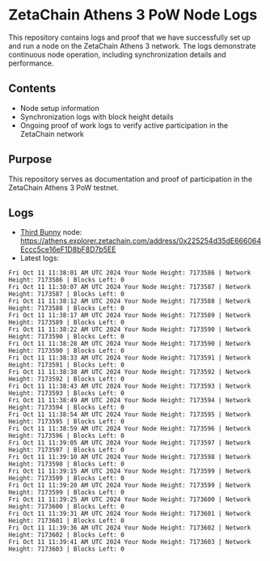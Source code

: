 # ZetaChain Athens 3 PoW Node Logs
This repository contains logs and proof that we have successfully set up and run a node on the ZetaChain Athens 3 network. The logs demonstrate continuous node operation, including synchronization details and performance.

## Contents
- Node setup information
- Synchronization logs with block height details
- Ongoing proof of work logs to verify active participation in the ZetaChain network

## Purpose
This repository serves as documentation and proof of participation in the ZetaChain Athens 3 PoW testnet.

## Logs

- [Third Bunny](https://thirdbunny.xyz/) node: https://athens.explorer.zetachain.com/address/0x225254d35dE666064Eccc5ce16eF1D8bF8D7b5EE
- Latest logs:
```
Fri Oct 11 11:38:01 AM UTC 2024 Your Node Height: 7173586 | Network Height: 7173586 | Blocks Left: 0
Fri Oct 11 11:38:07 AM UTC 2024 Your Node Height: 7173587 | Network Height: 7173587 | Blocks Left: 0
Fri Oct 11 11:38:12 AM UTC 2024 Your Node Height: 7173588 | Network Height: 7173588 | Blocks Left: 0
Fri Oct 11 11:38:17 AM UTC 2024 Your Node Height: 7173589 | Network Height: 7173589 | Blocks Left: 0
Fri Oct 11 11:38:22 AM UTC 2024 Your Node Height: 7173590 | Network Height: 7173590 | Blocks Left: 0
Fri Oct 11 11:38:28 AM UTC 2024 Your Node Height: 7173590 | Network Height: 7173590 | Blocks Left: 0
Fri Oct 11 11:38:33 AM UTC 2024 Your Node Height: 7173591 | Network Height: 7173591 | Blocks Left: 0
Fri Oct 11 11:38:38 AM UTC 2024 Your Node Height: 7173592 | Network Height: 7173592 | Blocks Left: 0
Fri Oct 11 11:38:43 AM UTC 2024 Your Node Height: 7173593 | Network Height: 7173593 | Blocks Left: 0
Fri Oct 11 11:38:49 AM UTC 2024 Your Node Height: 7173594 | Network Height: 7173594 | Blocks Left: 0
Fri Oct 11 11:38:54 AM UTC 2024 Your Node Height: 7173595 | Network Height: 7173595 | Blocks Left: 0
Fri Oct 11 11:38:59 AM UTC 2024 Your Node Height: 7173596 | Network Height: 7173596 | Blocks Left: 0
Fri Oct 11 11:39:05 AM UTC 2024 Your Node Height: 7173597 | Network Height: 7173597 | Blocks Left: 0
Fri Oct 11 11:39:10 AM UTC 2024 Your Node Height: 7173598 | Network Height: 7173598 | Blocks Left: 0
Fri Oct 11 11:39:15 AM UTC 2024 Your Node Height: 7173599 | Network Height: 7173599 | Blocks Left: 0
Fri Oct 11 11:39:20 AM UTC 2024 Your Node Height: 7173599 | Network Height: 7173599 | Blocks Left: 0
Fri Oct 11 11:39:25 AM UTC 2024 Your Node Height: 7173600 | Network Height: 7173600 | Blocks Left: 0
Fri Oct 11 11:39:31 AM UTC 2024 Your Node Height: 7173601 | Network Height: 7173601 | Blocks Left: 0
Fri Oct 11 11:39:36 AM UTC 2024 Your Node Height: 7173602 | Network Height: 7173602 | Blocks Left: 0
Fri Oct 11 11:39:41 AM UTC 2024 Your Node Height: 7173603 | Network Height: 7173603 | Blocks Left: 0
```
